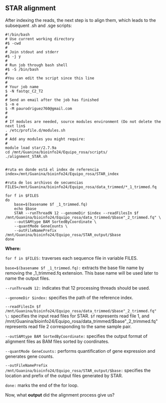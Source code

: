 ## **STAR alignment**

After indexing the reads, the next step is to align them, which leads to the subsequent .sh and .sge scripts:

```{bash .sge, eval=FALSE}
#!/bin/bash
# Use current working directory
#$ -cwd
#
# Join stdout and stderr
#$ -j y
#
# Run job through bash shell
#$ -S /bin/bash
#
#You can edit the script since this line
#
# Your job name
$ -N fastqc_C2_T2
#
# Send an email after the job has finished
$ -m e
$ -M paurodriguez760@gmail.com
#
#
# If modules are needed, source modules environment (Do not delete the next lin$
. /etc/profile.d/modules.sh
#
# Add any modules you might require:
#
module load star/2.7.9a
cd /mnt/Guanina/bioinfo24/Equipo_rosa/scripts/
./alignment_STAR.sh
```

```{bash .sh, eval=FALSE}

#ruta en donde está el index de referencia
index=/mnt/Guanina/bioinfo24/Equipo_rosa/STAR_index

#ruta de los archivos de secuencias
FILES=/mnt/Guanina/bioinfo24/Equipo_rosa/data_trimmed/*_1_trimmed.fq

for f in $FILES
do
    base=$(basename $f _1_trimmed.fq)
    echo $base
    STAR --runThreadN 12 --genomeDir $index --readFilesIn $f /mnt/Guanina/bioinfo24/Equipo_rosa/data_trimmed/$base"_2_trimmed.fq" \
    --outSAMtype BAM SortedByCoordinate \
    --quantMode GeneCounts \
    --outFileNamePrefix /mnt/Guanina/bioinfo24/Equipo_rosa/STAR_output/$base
done
```


**Where:**

`for f in $FILES:` traverses each sequence file in variable FILES.

`base=$(basename $f _1_trimmed.fq):` extracts the base file name by removing the _1_trimmed.fq extension. This base name will be used later to name the output files.

`--runThreadN 12:` indicates that 12 processing threads should be used.

`--genomeDir $index:` specifies the path of the reference index.

`--readFilesIn $f /mnt/Guanina/bioinfo24/Equipo_rosa/data_trimmed/$base"_2_trimmed.fq" \:` specifies the input read files for STAR. 
`$f` represents read file 1, and /mnt/Guanina/bioinfo24/Equipo_rosa/data_trimmed/$base"_2_trimmed.fq" represents read file 2 corresponding to the same sample pair.

`--outSAMtype BAM SortedByCoordinate:` specifies the output format of alignment files as BAM files sorted by coordinates.

`--quantMode GeneCounts:`  performs quantification of gene expression and generates gene counts.

`--outFileNamePrefix /mnt/Guanina/bioinfo24/Equipo_rosa/STAR_output/$base:` specifies the location and prefix of the output files generated by STAR.


`done:` marks the end of the for loop.


Now, what **output** did the alignment process give us?
